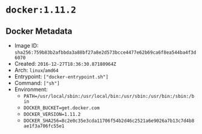 # `docker:1.11.2`

## Docker Metadata

- Image ID: `sha256:759b83b2afbbda3a88bf27a8e2d573bcce4477e62b69ca6f8ea544ba4f3d6070`
- Created: `2016-12-27T18:36:30.87180964Z`
- Arch: `linux`/`amd64`
- Entrypoint: `["docker-entrypoint.sh"]`
- Command: `["sh"]`
- Environment:
  - `PATH=/usr/local/sbin:/usr/local/bin:/usr/sbin:/usr/bin:/sbin:/bin`
  - `DOCKER_BUCKET=get.docker.com`
  - `DOCKER_VERSION=1.11.2`
  - `DOCKER_SHA256=8c2e0c35e3cda11706f54b2d46c2521a6e9026a7b13c7d4b8ae1f3a706fc55e1`
